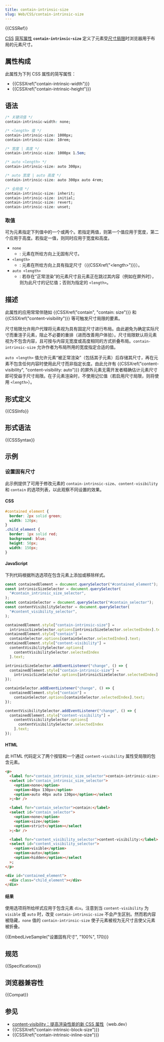```yaml
---
title: contain-intrinsic-size
slug: Web/CSS/contain-intrinsic-size
---
```


{{CSSRef}}

[CSS](/zh-CN/docs/Web/CSS) [简写属性](/zh-CN/docs/Web/CSS/Shorthand_properties) **`contain-intrinsic-size`** 定义了元素受[尺寸局限](/zh-CN/docs/Web/CSS/CSS_containment#尺寸局限)时浏览器用于布局的元素尺寸。

## 属性构成

此属性为下列 CSS 属性的简写属性：

- {{CSSXref("contain-intrinsic-width")}}
- {{CSSXref("contain-intrinsic-height")}}

## 语法

```css
/* 关键词值 */
contain-intrinsic-width: none;

/* <length> 值 */
contain-intrinsic-size: 1000px;
contain-intrinsic-size: 10rem;

/* 宽度 | 高度 */
contain-intrinsic-size: 1000px 1.5em;

/* auto <length> */
contain-intrinsic-size: auto 300px;

/* auto 宽度 | auto 高度 */
contain-intrinsic-size: auto 300px auto 4rem;

/* 全局值 */
contain-intrinsic-size: inherit;
contain-intrinsic-size: initial;
contain-intrinsic-size: revert;
contain-intrinsic-size: unset;
```

### 取值

可为元素指定下列值中的一个或两个。若指定两值，则第一个值应用于宽度，第二个应用于高度。若指定一值，则同时应用于宽度和高度。

- `none`
  - : 元素在所给方向上无固有尺寸。
- `<length>`
  - : 元素在所给方向上具有指定尺寸（{{CSSXref("&lt;length&gt;")}}）。
- `auto <length>`
  - : 若存在“正常渲染”的元素尺寸且元素正在跳过其内容（例如在屏外时），则为此尺寸的记忆值；否则为指定的 `<length>`。

## 描述

此属性的应用常常伴随如 {{CSSXref("contain", "contain: size")}} 和 {{CSSXref("content-visibility")}} 等可触发尺寸局限的要素。

尺寸局限允许用户代理将元素视为具有固定尺寸进行布局。由此避免为确定实际尺寸而重渲子元素，阻止不必要的重排（进而改善用户体验）。尺寸局限默认将元素视为不包含内容，且可按与内容无宽度或高度相同的方式折叠布局。`contain-intrinsic-size` 允许作者为布局所用的宽度指定合适的值。

`auto <length>` 值允许元素“被正常渲染”（包括其子元素）后存储其尺寸，再在元素不包含任何内容时使用此尺寸而非指定长度。由此允许有 {{CSSXref("content-visibility", "content-visibility: auto")}} 的屏外元素无需开发者精确估计元素尺寸即可受益于尺寸局限。在子元素渲染时，不使用记忆值（若启用尺寸局限，则将使用 `<length>`）。

## 形式定义

{{CSSInfo}}

## 形式语法

{{CSSSyntax}}

## 示例

### 设置固有尺寸

此示例提供了可用于修改元素的 `contain-intrinsic-size`、`content-visibility` 和 `contain` 的选项列表，以此观察不同设置的效果。

#### CSS

```css
#contained_element {
  border: 2px solid green;
  width: 120px;
}
.child_element {
  border: 1px solid red;
  background: blue;
  height: 50px;
  width: 150px;
}
```

#### JavaScript

下列代码根据所选选项在包含元素上添加或移除样式。

```js
const containedElement = document.querySelector("#contained_element");
const intrinsicSizeSelector = document.querySelector(
  "#contain_intrinsic_size_selector",
);
const containSelector = document.querySelector("#contain_selector");
const contentVisibilitySelector = document.querySelector(
  "#content_visibility_selector",
);

containedElement.style["contain-intrinsic-size"] =
  intrinsicSizeSelector.options[intrinsicSizeSelector.selectedIndex].text;
containedElement.style["contain"] =
  containSelector.options[containSelector.selectedIndex].text;
containedElement.style["content-visibility"] =
  contentVisibilitySelector.options[
    contentVisibilitySelector.selectedIndex
  ].text;

intrinsicSizeSelector.addEventListener("change", () => {
  containedElement.style["contain-intrinsic-size"] =
    intrinsicSizeSelector.options[intrinsicSizeSelector.selectedIndex].text;
});

containSelector.addEventListener("change", () => {
  containedElement.style["contain"] =
    containSelector.options[containSelector.selectedIndex].text;
});

contentVisibilitySelector.addEventListener("change", () => {
  containedElement.style["content-visibility"] =
    contentVisibilitySelector.options[
      contentVisibilitySelector.selectedIndex
    ].text;
});
```

#### HTML

此 HTML 代码定义了两个按钮和一个通过 `content-visibility` 属性受局限的包含元素。

```html
<p>
  <label for="contain_intrinsic_size_selector">contain-intrinsic-size:</label>
  <select id="contain_intrinsic_size_selector">
    <option>none</option>
    <option>40px 130px</option>
    <option>auto 40px auto 130px</option></select
  >;<br />

  <label for="contain_selector">contain:</label>
  <select id="contain_selector">
    <option>none</option>
    <option>size</option>
    <option>strict</option></select
  >;<br />

  <label for="content_visibility_selector">content-visibility:</label>
  <select id="content_visibility_selector">
    <option>visible</option>
    <option>auto</option>
    <option>hidden</option></select
  >;
</p>

<div id="contained_element">
  <div class="child_element"></div>
</div>
```

#### 结果

使用选项将所给样式应用于包含元素 `div`。注意到当 `content-visibility` 为 `visible` 或 `auto` 时，改变 `contain-intrinsic-size` 不会产生区别。然而若内容被隐藏，`none` 值的 `contain-intrinsic-size` 使子元素被视为无尺寸且使父元素被折叠。

{{EmbedLiveSample("设置固有尺寸", "100%", 170)}}

## 规范

{{Specifications}}

## 浏览器兼容性

{{Compat}}

## 参见

- [content-visibility：提高渲染性能的新 CSS 属性](https://web.dev/articles/content-visibility)（web.dev）
- {{CSSXref("contain-intrinsic-block-size")}}
- {{CSSXref("contain-intrinsic-inline-size")}}
